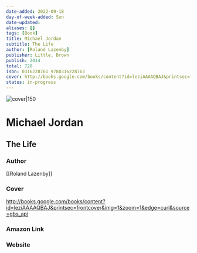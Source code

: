 ```yaml
---
date-added: 2022-09-18
day-of-week-added: Sun
date-updated: 
aliases: []
tags: [Book]
title: Michael Jordan
subtitle: The Life 
author: [Roland Lazenby]
publisher: Little, Brown
publish: 2014
total: 720
isbn: 0316228761 9780316228763
cover: http://books.google.com/books/content?id=leziAAAAQBAJ&printsec=frontcover&img=1&zoom=1&edge=curl&source=gbs_api
status: in-progress
---
```


![cover|150](http://books.google.com/books/content?id=leziAAAAQBAJ&printsec=frontcover&img=1&zoom=1&edge=curl&source=gbs_api)
# Michael Jordan
## The Life

### Author
[[Roland Lazenby]]

### Cover
http://books.google.com/books/content?id=leziAAAAQBAJ&printsec=frontcover&img=1&zoom=1&edge=curl&source=gbs_api

### Amazon Link


### Website
